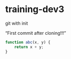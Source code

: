 # training-dev3
git with init


“First commit after cloning!!!”

``` ts
function abc(x, y) {
    return x + y;
}
```
